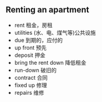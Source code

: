 ## Renting an apartment
* rent 租金，房租
* utilities (水、电、煤气等)公共设施
* due 到期的，应付的
* up front 预先
* deposit 押金
* bring the rent down 降低租金
* run-down 破旧的
* contract 合同
* fixed up 修理
* repairs 维修
